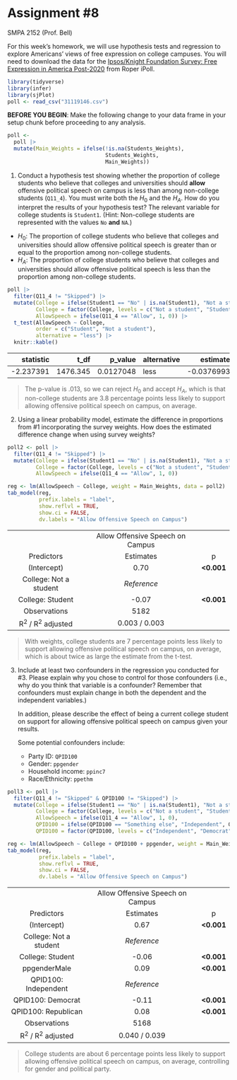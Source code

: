 # Assignment \#8
SMPA 2152 (Prof. Bell)

For this week’s homework, we will use hypothesis tests and regression to
explore Americans’ views of free expression on college campuses. You
will need to download the data for the [Ipsos/Knight Foundation Survey:
Free Expression in America
Post-2020](https://doi.org/10.25940/ROPER-31119146) from Roper iPoll.

``` r
library(tidyverse)
library(infer)
library(sjPlot)
poll <- read_csv("31119146.csv")
```

**BEFORE YOU BEGIN**: Make the following change to your data frame in
your setup chunk before proceeding to any analysis.

``` r
poll <- 
  poll |>
  mutate(Main_Weights = ifelse(!is.na(Students_Weights),
                               Students_Weights,
                               Main_Weights))
```

1.  Conduct a hypothesis test showing whether the proportion of college
    students who believe that colleges and universities should **allow**
    offensive political speech on campus is less than among non-college
    students (`Q11_4`). You must write both the $H_0$ and the $H_A$. How
    do you interpret the results of your hypothesis test? The relevant
    variable for college students is `Student1`. (Hint: Non-college
    students are represented with the values `No` **and** `NA`.)

- $H_0$: The proportion of college students who believe that colleges
  and universities should allow offensive political speech is greater
  than or equal to the proportion among non-college students.
- $H_A$: The proportion of college students who believe that colleges
  and universities should allow offensive political speech is less than
  the proportion among non-college students.

``` r
poll |>
  filter(Q11_4 != "Skipped") |>
  mutate(College = ifelse(Student1 == "No" | is.na(Student1), "Not a student", "Student"),
         College = factor(College, levels = c("Not a student", "Student")),
         AllowSpeech = ifelse(Q11_4 == "Allow", 1, 0)) |>
  t_test(AllowSpeech ~ College,
         order = c("Student", "Not a student"),
         alternative = "less") |>
  knitr::kable()
```

| statistic |     t_df |   p_value | alternative |   estimate | lower_ci |   upper_ci |
|----------:|---------:|----------:|:------------|-----------:|---------:|-----------:|
| -2.237391 | 1476.345 | 0.0127048 | less        | -0.0376993 |     -Inf | -0.0099667 |

> The p-value is .013, so we can reject $H_0$ and accept $H_A$, which is
> that non-college students are 3.8 percentage points less likely to
> support allowing offensive political speech on campus, on average.

2.  Using a linear probability model, estimate the difference in
    proportions from \#1 incorporating the survey weights. How does the
    estimated difference change when using survey weights?

``` r
poll2 <- poll |>
  filter(Q11_4 != "Skipped") |>
  mutate(College = ifelse(Student1 == "No" | is.na(Student1), "Not a student", "Student"),
         College = factor(College, levels = c("Not a student", "Student")),
         AllowSpeech = ifelse(Q11_4 == "Allow", 1, 0))

reg <- lm(AllowSpeech ~ College, weight = Main_Weights, data = poll2)
tab_model(reg,
          prefix.labels = "label",
          show.reflvl = TRUE,
          show.ci = FALSE,
          dv.labels = "Allow Offensive Speech on Campus")
```

|  |  |  |
|:--:|:--:|:--:|
|   | Allow Offensive Speech on Campus |  |
| Predictors | Estimates | p |
| (Intercept) | 0.70 | **\<0.001** |
| College: Not a student | *Reference* |  |
| College: Student | -0.07 | **\<0.001** |
| Observations | 5182 |  |
| R<sup>2</sup> / R<sup>2</sup> adjusted | 0.003 / 0.003 |  |

> With weights, college students are 7 percentage points less likely to
> support allowing offensive political speech on campus, on average,
> which is about twice as large the estimate from the t-test.

3.  Include at least two confounders in the regression you conducted for
    \#3. Please explain why you chose to control for those confounders
    (i.e., why do you think that variable is a confounder? Remember that
    confounders must explain change in both the dependent and the
    independent variables.)

    In addition, please describe the effect of being a current college
    student on support for allowing offensive political speech on campus
    given your results.

    Some potential confounders include:

    - Party ID: `QPID100`
    - Gender: `ppgender`
    - Household income: `ppinc7`
    - Race/Ethnicity: `ppethm`

``` r
poll3 <- poll |>
  filter(Q11_4 != "Skipped" & QPID100 != "Skipped") |>
  mutate(College = ifelse(Student1 == "No" | is.na(Student1), "Not a student", "Student"),
         College = factor(College, levels = c("Not a student", "Student")),
         AllowSpeech = ifelse(Q11_4 == "Allow", 1, 0),
         QPID100 = ifelse(QPID100 == "Something else", "Independent", QPID100),
         QPID100 = factor(QPID100, levels = c("Independent", "Democrat", "Republican")))

reg <- lm(AllowSpeech ~ College + QPID100 + ppgender, weight = Main_Weights, data = poll3)
tab_model(reg,
          prefix.labels = "label",
          show.reflvl = TRUE,
          show.ci = FALSE,
          dv.labels = "Allow Offensive Speech on Campus")
```

|  |  |  |
|:--:|:--:|:--:|
|   | Allow Offensive Speech on Campus |  |
| Predictors | Estimates | p |
| (Intercept) | 0.67 | **\<0.001** |
| College: Not a student | *Reference* |  |
| College: Student | -0.06 | **\<0.001** |
| ppgenderMale | 0.09 | **\<0.001** |
| QPID100: Independent | *Reference* |  |
| QPID100: Democrat | -0.11 | **\<0.001** |
| QPID100: Republican | 0.08 | **\<0.001** |
| Observations | 5168 |  |
| R<sup>2</sup> / R<sup>2</sup> adjusted | 0.040 / 0.039 |  |

> College students are about 6 percentage points less likely to support
> allowing offensive political speech on campus, on average, controlling
> for gender and political party.
